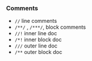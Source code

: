 ### Comments
- ``//`` line comments
- ``/**/`` , ``/***/``, block comments
- ``//!`` inner line doc
- ``/*!`` inner block doc
- ``///`` outer line doc
- ``/**`` outer block doc
